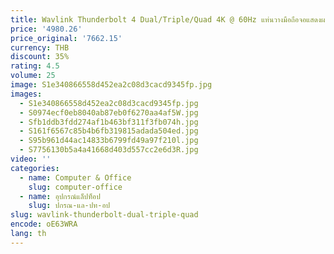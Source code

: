 ```yaml
---
title: Wavlink Thunderbolt 4 Dual/Triple/Quad 4K @ 60Hz แท่นวางมือถือจอแสดงผล90W/96W/98W สำหรับแล็ปท็อป Mac Dock กับ RJ45 2.5g
price: '4980.26'
price_original: '7662.15'
currency: THB
discount: 35%
rating: 4.5
volume: 25
image: S1e340866558d452ea2c08d3cacd9345fp.jpg
images:
  - S1e340866558d452ea2c08d3cacd9345fp.jpg
  - S0974ecf0eb8040ab87eb0f6270aa4af5W.jpg
  - Sfb1ddb3fdd274af1b463bf311f3fb074h.jpg
  - S161f6567c85b4b6fb319815adada504ed.jpg
  - S95b961d44ac14833b6799fd49a97f210l.jpg
  - S7756130b5a4a41668d403d557cc2e6d3R.jpg
video: ''
categories:
  - name: Computer & Office
    slug: computer-office
  - name: อุปกรณ์แล็ปท็อป
    slug: ปกรณ-แล-ปท-อป
slug: wavlink-thunderbolt-dual-triple-quad
encode: oE63WRA
lang: th
---
```

  